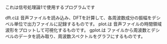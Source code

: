 これは信号処理論1で使用するプログラムです

dft.cは
音声ファイルを読み込み、DFTを計算して、各周波数成分の振幅をデシベル単位で出力ファイルに記録するものです。
plot.は
音声ファイルの時間領域波形をプロットして可視化するものです。
gplot.は
ファイルから周波数とデシベルのデータを読み取り、周波数スペクトルをグラフにするものです。
